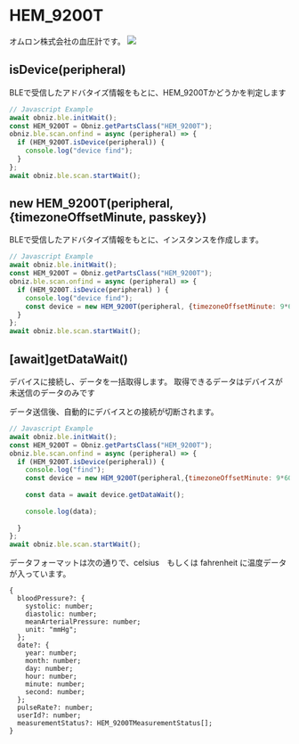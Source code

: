 # HEM_9200T
オムロン株式会社の血圧計です。
![](./image.jpg)

## isDevice(peripheral)

BLEで受信したアドバタイズ情報をもとに、HEM_9200Tかどうかを判定します

```javascript
// Javascript Example
await obniz.ble.initWait();
const HEM_9200T = Obniz.getPartsClass("HEM_9200T");
obniz.ble.scan.onfind = async (peripheral) => {
  if (HEM_9200T.isDevice(peripheral)) {
    console.log("device find");
  }
};
await obniz.ble.scan.startWait();

```

## new HEM_9200T(peripheral, {timezoneOffsetMinute, passkey})

BLEで受信したアドバタイズ情報をもとに、インスタンスを作成します。

```javascript
// Javascript Example
await obniz.ble.initWait();
const HEM_9200T = Obniz.getPartsClass("HEM_9200T");
obniz.ble.scan.onfind = async (peripheral) => {
  if (HEM_9200T.isDevice(peripheral) ) {
    console.log("device find");
    const device = new HEM_9200T(peripheral, {timezoneOffsetMinute: 9*60, passkey: 208729 });
  }
};
await obniz.ble.scan.startWait();


```


## [await]getDataWait()

デバイスに接続し、データを一括取得します。
取得できるデータはデバイスが未送信のデータのみです

データ送信後、自動的にデバイスとの接続が切断されます。

```javascript
// Javascript Example
await obniz.ble.initWait();
const HEM_9200T = Obniz.getPartsClass("HEM_9200T");
obniz.ble.scan.onfind = async (peripheral) => {
  if (HEM_9200T.isDevice(peripheral)) {
    console.log("find");
    const device = new HEM_9200T(peripheral,{timezoneOffsetMinute: 9*60, passkey: 208729 });
    
    const data = await device.getDataWait();
    
    console.log(data);
   
  }
};
await obniz.ble.scan.startWait();
```


データフォーマットは次の通りで、celsius　もしくは fahrenheit に温度データが入っています。

```
{
  bloodPressure?: {
    systolic: number;
    diastolic: number;
    meanArterialPressure: number;
    unit: "mmHg";
  };
  date?: {
    year: number;
    month: number;
    day: number;
    hour: number;
    minute: number;
    second: number;
  };
  pulseRate?: number;
  userId?: number;
  measurementStatus?: HEM_9200TMeasurementStatus[];
}
```
